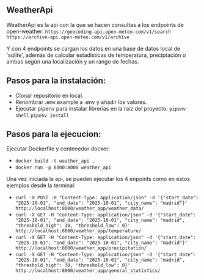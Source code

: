 WeatherApi
-

WeatherApi es la api con la que se hacen consultas a los endpoints de open-weather:
```https://geocoding-api.open-meteo.com/v1/search```
```https://archive-api.open-meteo.com/v1/archive``` 

Y con 4 endpoints se cargan los datos en una base de datos local de 'sqlite', además de calcular estadisticas 
de temperatura, preciptación o ambas según una localización y un rango de fechas.


Pasos para la instalación:
-
- Clonar repositorio en local.
- Renombrar .env.example a .env y añadir los valores.
- Ejecutar pipenv para instalar librerias en la raiz del proyecto:
```pipenv shell```
```pipenv install```


Pasos para la ejecucion:
-
Ejecutar Dockerfile y contenedor docker:
- ```docker build -t weather_api . ```
- ```docker run -p 8000:8000 weather_api ```

Una vez iniciada la api, se pueden ejecutar los 4 enpoints como en estos ejemplos desde la terminal:
- ```curl -X POST -H "Content-Type: application/json" -d '{"start_date": "2025-10-01", "end_date": "2025-10-01", "city_name": "madrid"}' http://localhost:8000/weather_app/weather_data/```
- ```curl -X GET -H "Content-Type: application/json" -d '{"start_date": "2025-10-01", "end_date": "2025-10-01", "city_name": "madrid", "threshold_high": 30, "threshold_low": 0}' http://localhost:8000/weather_app/temperature/```
- ```curl -X GET -H "Content-Type: application/json" -d '{"start_date": "2025-10-01", "end_date": "2025-10-01", "city_name": "madrid"}' http://localhost:8000/weather_app/precipitation/```
- ```curl -X GET -H "Content-Type: application/json" -d '{"start_date": "2025-10-01", "end_date": "2025-10-01", "city_name": "madrid", "threshold_high": 30, "threshold_low": 0}' http://localhost:8000/weather_app/general_statistics/```
